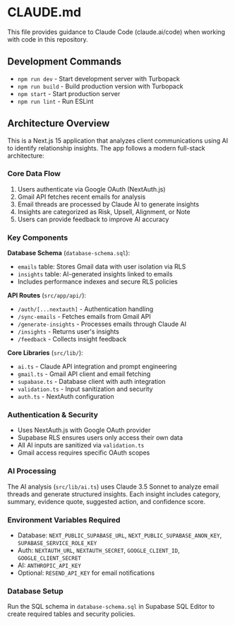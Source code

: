 # CLAUDE.md

This file provides guidance to Claude Code (claude.ai/code) when working with code in this repository.

## Development Commands

- `npm run dev` - Start development server with Turbopack
- `npm run build` - Build production version with Turbopack  
- `npm start` - Start production server
- `npm run lint` - Run ESLint

## Architecture Overview

This is a Next.js 15 application that analyzes client communications using AI to identify relationship insights. The app follows a modern full-stack architecture:

### Core Data Flow
1. Users authenticate via Google OAuth (NextAuth.js)
2. Gmail API fetches recent emails for analysis
3. Email threads are processed by Claude AI to generate insights
4. Insights are categorized as Risk, Upsell, Alignment, or Note
5. Users can provide feedback to improve AI accuracy

### Key Components

**Database Schema** (`database-schema.sql`):
- `emails` table: Stores Gmail data with user isolation via RLS
- `insights` table: AI-generated insights linked to emails
- Includes performance indexes and secure RLS policies

**API Routes** (`src/app/api/`):
- `/auth/[...nextauth]` - Authentication handling
- `/sync-emails` - Fetches emails from Gmail API
- `/generate-insights` - Processes emails through Claude AI
- `/insights` - Returns user's insights
- `/feedback` - Collects insight feedback

**Core Libraries** (`src/lib/`):
- `ai.ts` - Claude API integration and prompt engineering
- `gmail.ts` - Gmail API client and email fetching
- `supabase.ts` - Database client with auth integration
- `validation.ts` - Input sanitization and security
- `auth.ts` - NextAuth configuration

### Authentication & Security
- Uses NextAuth.js with Google OAuth provider
- Supabase RLS ensures users only access their own data
- All AI inputs are sanitized via `validation.ts`
- Gmail access requires specific OAuth scopes

### AI Processing
The AI analysis (`src/lib/ai.ts`) uses Claude 3.5 Sonnet to analyze email threads and generate structured insights. Each insight includes category, summary, evidence quote, suggested action, and confidence score.

### Environment Variables Required
- Database: `NEXT_PUBLIC_SUPABASE_URL`, `NEXT_PUBLIC_SUPABASE_ANON_KEY`, `SUPABASE_SERVICE_ROLE_KEY`
- Auth: `NEXTAUTH_URL`, `NEXTAUTH_SECRET`, `GOOGLE_CLIENT_ID`, `GOOGLE_CLIENT_SECRET`
- AI: `ANTHROPIC_API_KEY`
- Optional: `RESEND_API_KEY` for email notifications

### Database Setup
Run the SQL schema in `database-schema.sql` in Supabase SQL Editor to create required tables and security policies.